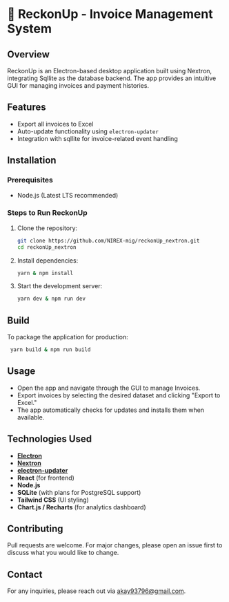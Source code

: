 # 🧾 ReckonUp  - Invoice Management System

## Overview

ReckonUp is an Electron-based desktop application built using Nextron, integrating Sqllite as the database backend. The app provides an intuitive GUI for managing invoices and payment histories.

## Features

- Export all invoices to Excel
- Auto-update functionality using `electron-updater`
- Integration with sqllite for invoice-related event handling

## Installation

### Prerequisites

- Node.js (Latest LTS recommended)

### Steps to Run ReckonUp

1. Clone the repository:
   ```sh
   git clone https://github.com/NIREX-mig/reckonUp_nextron.git
   cd reckonUp_nextron
   ```

2. Install dependencies:
   ```sh
   yarn & npm install
   ```

3. Start the development server:
   ```sh
   yarn dev & npm run dev
   ```

## Build

To package the application for production:

```sh
 yarn build & npm run build
```

## Usage

- Open the app and navigate through the GUI to manage Invoices.
- Export invoices by selecting the desired dataset and clicking "Export to Excel."
- The app automatically checks for updates and installs them when available.

## Technologies Used

- **[Electron](https://www.electronjs.org/)**
- **[Nextron](https://github.com/saltyshiomix/nextron)**
- **[electron-updater](https://www.npmjs.com/package/electron-updater)**
- **React** (for frontend)
- **Node.js**
- **SQLite** (with plans for PostgreSQL support)
- **Tailwind CSS** (UI styling)
- **Chart.js / Recharts** (for analytics dashboard)



## Contributing

Pull requests are welcome. For major changes, please open an issue first to discuss what you would like to change.

## Contact

For any inquiries, please reach out via [akay93796@gmail.com](mailto:akay93796@gmail.com).
